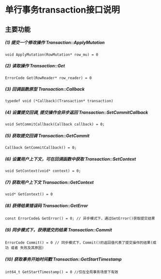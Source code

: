
# 单行事务transaction接口说明

## 主要功能
 

##### (1) 提交一个修改操作  Transaction::ApplyMutation
```
void ApplyMutation(RowMutation* row_mu) = 0
```
 
##### (2) 读取操作 Transaction::Get
```
ErrorCode Get(RowReader* row_reader) = 0
```
##### (3) 回调函数原型 Transaction::Callback
```
typedef void (*Callback)(Transaction* transaction)
```
 
##### (4) 设置提交回调, 提交操作会异步返回 Transaction::SetCommitCallback
 
```
void SetCommitCallback(Callback callback) = 0;
```

##### (5) 获取提交回调 Transaction::GetCommit
 
```
Callback GetCommitCallback() = 0;
```
 
##### (6) 设置用户上下文，可在回调函数中获取 Transaction::SetContext
 
```
void SetContext(void* context) = 0;
```
 
##### (7) 获取用户上下文 Transaction::GetContext
 
```
void* GetContext() = 0
```
 
##### (8) 获得结果错误码 Transaction::GetError
 
```
const ErrorCode& GetError() = 0; // 异步模式下，通过GetError()获取提交结果
```
 
##### (9) 同步模式下，获得提交的结果 Transaction::Commit
```
ErrorCode Commit() = 0 // 同步模式下，Commit()的返回值代表了提交操作的结果(成功 或者 失败及其原因)
```
 
##### (10) 获取事务开始时间戳 Transaction::GetStartTimestamp
```
int64_t GetStartTimestamp() = 0 //仅在全局事务场景下有效
```

